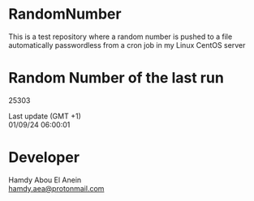 # RandomNumber    
This is a test repository where a random number is pushed to a file automatically passwordless from a cron job in my Linux CentOS server    
# Random Number of the last run   
25303
      
Last update (GMT +1)    
01/09/24 06:00:01
# Developer    
Hamdy Abou El Anein   
hamdy.aea@protonmail.com
